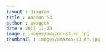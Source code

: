 ```yaml
---
layout : diagram
title : Amazon S3
author : awsgeek
date : 2018-11-28
image : images/amazon-s3_en.jpg
thumbnail : images/amazon-s3_en.jpg
---
```


